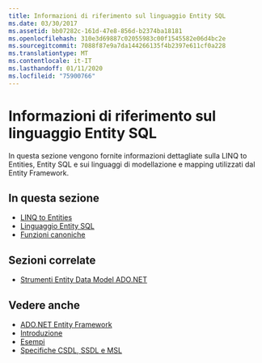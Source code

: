 ```yaml
---
title: Informazioni di riferimento sul linguaggio Entity SQL
ms.date: 03/30/2017
ms.assetid: bb07282c-161d-47e8-856d-b2374ba18181
ms.openlocfilehash: 310e3d69887c02055983c00f1545582e06d4bc2e
ms.sourcegitcommit: 7088f87e9a7da144266135f4b2397e611cf0a228
ms.translationtype: MT
ms.contentlocale: it-IT
ms.lasthandoff: 01/11/2020
ms.locfileid: "75900766"
---
```

# <a name="entity-sql-language-reference"></a>Informazioni di riferimento sul linguaggio Entity SQL

In questa sezione vengono fornite informazioni dettagliate sulla LINQ to Entities, Entity SQL e sui linguaggi di modellazione e mapping utilizzati dal Entity Framework.
  
## <a name="in-this-section"></a>In questa sezione
  
- [LINQ to Entities](linq-to-entities.md)
- [Linguaggio Entity SQL](entity-sql-language.md)
- [Funzioni canoniche](canonical-functions.md)

## <a name="related-sections"></a>Sezioni correlate

- [Strumenti Entity Data Model ADO.NET](https://docs.microsoft.com/previous-versions/dotnet/netframework-4.0/bb399249(v=vs.100))  
  
## <a name="see-also"></a>Vedere anche

- [ADO.NET Entity Framework](../index.md)
- [Introduzione](../getting-started.md)
- [Esempi](https://docs.microsoft.com/previous-versions/dotnet/netframework-4.0/bb738547(v=vs.100))
- [Specifiche CSDL, SSDL e MSL](/ef/ef6/modeling/designer/advanced/edmx/csdl-spec)
